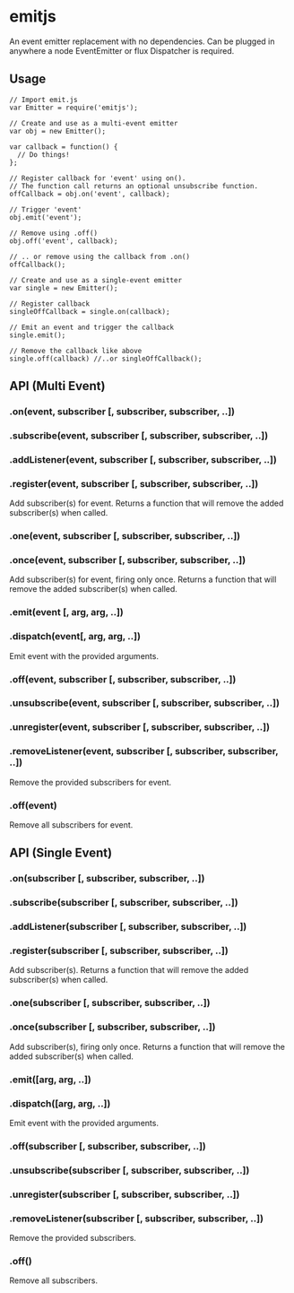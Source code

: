 # emitjs

An event emitter replacement with no dependencies.
Can be plugged in anywhere a node EventEmitter or flux Dispatcher is required.

## Usage

```
// Import emit.js
var Emitter = require('emitjs');

// Create and use as a multi-event emitter
var obj = new Emitter();

var callback = function() {
  // Do things!
};

// Register callback for 'event' using on().
// The function call returns an optional unsubscribe function.
offCallback = obj.on('event', callback);

// Trigger 'event'
obj.emit('event');

// Remove using .off()
obj.off('event', callback);

// .. or remove using the callback from .on()
offCallback();

// Create and use as a single-event emitter
var single = new Emitter();

// Register callback
singleOffCallback = single.on(callback);

// Emit an event and trigger the callback
single.emit();

// Remove the callback like above
single.off(callback) //..or singleOffCallback();

```

## API (Multi Event)

### .on(event, subscriber [, subscriber, subscriber, ..])
### .subscribe(event, subscriber [, subscriber, subscriber, ..])
### .addListener(event, subscriber [, subscriber, subscriber, ..])
### .register(event, subscriber [, subscriber, subscriber, ..])

Add subscriber(s) for event.
Returns a function that will remove the added subscriber(s) when called.

### .one(event, subscriber [, subscriber, subscriber, ..])
### .once(event, subscriber [, subscriber, subscriber, ..])

Add subscriber(s) for event, firing only once.
Returns a function that will remove the added subscriber(s) when called.

### .emit(event [, arg, arg, ..])
### .dispatch(event[, arg, arg, ..])

Emit event with the provided arguments.

### .off(event, subscriber [, subscriber, subscriber, ..])
### .unsubscribe(event, subscriber [, subscriber, subscriber, ..])
### .unregister(event, subscriber [, subscriber, subscriber, ..])
### .removeListener(event, subscriber [, subscriber, subscriber, ..])

Remove the provided subscribers for event.

### .off(event)

Remove all subscribers for event.


## API (Single Event)

### .on(subscriber [, subscriber, subscriber, ..])
### .subscribe(subscriber [, subscriber, subscriber, ..])
### .addListener(subscriber [, subscriber, subscriber, ..])
### .register(subscriber [, subscriber, subscriber, ..])

Add subscriber(s).
Returns a function that will remove the added subscriber(s) when called.

### .one(subscriber [, subscriber, subscriber, ..])
### .once(subscriber [, subscriber, subscriber, ..])

Add subscriber(s), firing only once.
Returns a function that will remove the added subscriber(s) when called.

### .emit([arg, arg, ..])
### .dispatch([arg, arg, ..])

Emit event with the provided arguments.

### .off(subscriber [, subscriber, subscriber, ..])
### .unsubscribe(subscriber [, subscriber, subscriber, ..])
### .unregister(subscriber [, subscriber, subscriber, ..])
### .removeListener(subscriber [, subscriber, subscriber, ..])

Remove the provided subscribers.

### .off()

Remove all subscribers.


